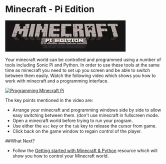 # Minecraft - Pi Edition

![Minecraft Pi Logo](images/minecraft-pi-banner.png)

Your minecraft world can be controlled and programmed using a number of tools including Sonic Pi and Python. In order to use these tools at the same time as minecraft you need to set up you screen and be able to switch between them easily. Watch the following video which shows you how to work with minecraft and a programming interface.

[![Programming Minecraft Pi](http://img.youtube.com/vi/E4OODVwvRWo/0.jpg)](http://www.youtube.com/watch?v=E4OODVwvRWo)

The key points mentioned in the video are:
- Arrange your minecraft and programming windows side by side to allow easy switching between them. (don't use minecraft in fullscreen mode.
- Open a minecraft world before trying to run your program.
- Use either the `esc` key or the `tab` key to release the cursor from game.
- Click back on the game window to regain control of the player.

##What Next?
- Follow the [Getting started with Minecraft & Python](https://www.raspberrypi.org/learning/getting-started-with-minecraft-pi/) resource which will show you how to control your Minecraft world.

